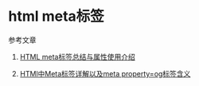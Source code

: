 # html meta标签

参考文章

1. [HTML meta标签总结与属性使用介绍](https://segmentfault.com/a/1190000004279791)

2. [HTMl中Meta标签详解以及meta property=og标签含义](https://www.cnblogs.com/zknublx/p/6061717.html)

